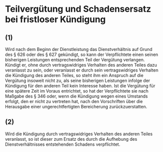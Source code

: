 # Teilvergütung und Schadensersatz bei fristloser Kündigung



## (1)

 Wird nach dem Beginn der Dienstleistung das Dienstverhältnis auf Grund des § 626 oder des § 627 gekündigt, so kann der Verpflichtete einen seinen bisherigen Leistungen entsprechenden Teil der Vergütung verlangen. Kündigt er, ohne durch vertragswidriges Verhalten des anderen Teiles dazu veranlasst zu sein, oder veranlasst er durch sein vertragswidriges Verhalten die Kündigung des anderen Teiles, so steht ihm ein Anspruch auf die Vergütung insoweit nicht zu, als seine bisherigen Leistungen infolge der Kündigung für den anderen Teil kein Interesse haben. Ist die Vergütung für eine spätere Zeit im Voraus entrichtet, so hat der Verpflichtete sie nach Maßgabe des § 346 oder, wenn die Kündigung wegen eines Umstands erfolgt, den er nicht zu vertreten hat, nach den Vorschriften über die Herausgabe einer ungerechtfertigten Bereicherung zurückzuerstatten.

## (2)

 Wird die Kündigung durch vertragswidriges Verhalten des anderen Teiles veranlasst, so ist dieser zum Ersatz des durch die Aufhebung des Dienstverhältnisses entstehenden Schadens verpflichtet. 

